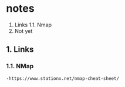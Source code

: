 # notes
1. Links
  1.1. Nmap
3. Not yet

## 1. Links


  ### 1.1. NMap
  
    -https://www.stationx.net/nmap-cheat-sheet/
